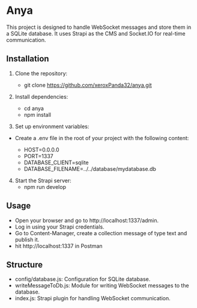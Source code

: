 # Anya

This project is designed to handle WebSocket messages and store them in a SQLite database. It uses Strapi as the CMS and Socket.IO for real-time communication.

## Installation
1. Clone the repository:

    - git clone https://github.com/xeroxPanda32/anya.git

2. Install dependencies:
    - cd anya
    - npm install

3. Set up environment variables:
- Create a .env file in the root of your project with the following content:

  - HOST=0.0.0.0
  - PORT=1337
  - DATABASE_CLIENT=sqlite
  - DATABASE_FILENAME=../../database/mydatabase.db

4. Start the Strapi server:
   - npm run develop

## Usage   
- Open your browser and go to http://localhost:1337/admin.
- Log in using your Strapi credentials.
- Go to Content-Manager, create a collection message of type text and publish it.
- hit http://localhost:1337 in Postman


## Structure
- config/database.js: Configuration for SQLite database.
- writeMessageToDb.js: Module for writing WebSocket messages to the database.
- index.js: Strapi plugin for handling WebSocket communication.


